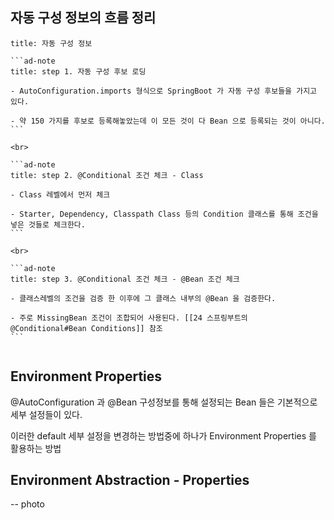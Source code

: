 
## 자동 구성 정보의 흐름 정리

````ad-info
title: 자동 구성 정보

```ad-note
title: step 1. 자동 구성 후보 로딩

- AutoConfiguration.imports 형식으로 SpringBoot 가 자동 구성 후보들을 가지고 있다.

- 약 150 가지를 후보로 등록해놓았는데 이 모든 것이 다 Bean 으로 등록되는 것이 아니다.
```

<br>

```ad-note
title: step 2. @Conditional 조건 체크 - Class

- Class 레벨에서 먼저 체크

- Starter, Dependency, Classpath Class 등의 Condition 클래스를 통해 조건을 넣은 것들로 체크한다.
```

<br>

```ad-note
title: step 3. @Conditional 조건 체크 - @Bean 조건 체크

- 클래스레벨의 조건을 검증 한 이후에 그 클래스 내부의 @Bean 을 검증한다.

- 주로 MissingBean 조건이 조합되어 사용된다. [[24 스프링부트의 @Conditional#Bean Conditions]] 참조
```


````



## Environment Properties

@AutoConfiguration 과 @Bean 구성정보를 통해 설정되는 Bean 들은 기본적으로 세부 설정들이 있다.

이러한 default 세부 설정을 변경하는 방법중에 하나가 Environment Properties 를 활용하는 방법



## Environment Abstraction - Properties

-- photo


